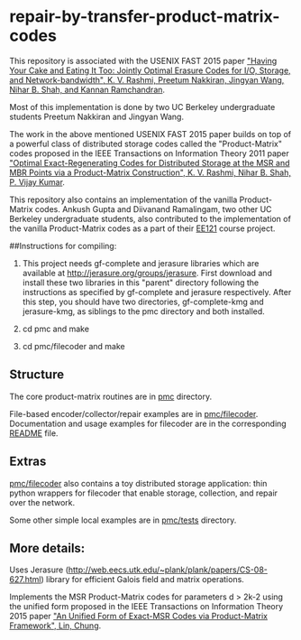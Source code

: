 # repair-by-transfer-product-matrix-codes

This repository is associated with the USENIX FAST 2015 paper ["Having Your Cake and Eating It Too: Jointly Optimal Erasure Codes for I/O, Storage, and Network-bandwidth", K. V. Rashmi, Preetum Nakkiran, Jingyan Wang, Nihar B. Shah, and Kannan Ramchandran](https://www.usenix.org/conference/fast15/technical-sessions/presentation/rashmi).

Most of this implementation is done by two UC Berkeley undergraduate students Preetum Nakkiran and Jingyan Wang.

The work in the above mentioned USENIX FAST 2015 paper builds on top of a powerful class of distributed storage codes called the "Product-Matrix" codes  proposed in the IEEE Transactions on Information Theory 2011 paper ["Optimal Exact-Regenerating Codes for Distributed Storage at the MSR and MBR Points via a Product-Matrix Construction", K. V. Rashmi, Nihar B. Shah, P. Vijay Kumar](http://eecs.berkeley.edu/~rashmikv/papers/product_matrix_codes.pdf). 

This repository also contains an implementation of the vanilla Product-Matrix codes. Ankush Gupta and Diivanand Ramalingam, two other UC Berkeley undergraduate students, also contributed to the implementation of the vanilla Product-Matrix codes as a part of their [EE121](https://inst.eecs.berkeley.edu/~ee121/fa13/) course project.


##Instructions for compiling:
1. This project needs gf-complete and jerasure libraries which are available at http://jerasure.org/groups/jerasure. First download and install these two libraries in this "parent" directory following the instructions as specified by gf-complete and jerasure respectively. After this step, you should have two directories, gf-complete-kmg and jerasure-kmg, as siblings to the pmc directory and both installed. 

2. cd pmc and make

3. cd pmc/filecoder and make


## Structure
The core product-matrix routines are in [pmc](./pmc) directory.

File-based encoder/collector/repair examples are in [pmc/filecoder](./pmc/filecoder). Documentation and usage examples for filecoder are in the corresponding [README](./pmc/filecoder/README.md) file.


## Extras
[pmc/filecoder](./pmc/filecoder) also contains a toy distributed storage application: thin python wrappers for filecoder that enable storage, collection, and repair over the network.

Some other simple local examples are in [pmc/tests](./pmc/tests) directory.

## More details: 
Uses Jerasure (http://web.eecs.utk.edu/~plank/plank/papers/CS-08-627.html) library for efficient Galois field and matrix operations. 

Implements the MSR Product-Matrix codes for parameters d > 2k-2 using the unified form proposed in the IEEE Transactions on Information Theory 2015 paper ["An Unified Form of Exact-MSR Codes via
Product-Matrix Framework", Lin, Chung](http://www.citi.sinica.edu.tw/papers/whc/3668-F.pdf).

